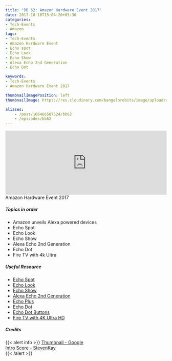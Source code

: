 ```yaml
---
title: "BB 62: Amazon Hardware Event 2017"
date: 2017-10-16T15:04:20+05:30
categories:
- Tech-Events
- Amazon
tags:
- Tech-Events
- Amazon Hardware Event
- Echo spot
- Echo Look
- Echo Show
- Alexa Echo 2nd Generation
- Echo Dot

keywords:
- Tech-Events
- Amazon Hardware Event 2017

thumbnailImagePosition: left
thumbnailImage: https://res.cloudinary.com/bangalorebits/image/upload/w_400,h_400,c_fill,r_50,bo_4px_solid_black/v1517410318/bb-episode-assets/bb62-thumbnail.png

aliases:
    - /post/166466587524/bb62
    - /episodes/bb62
---
```

<iframe frameborder='0' height='200px' scrolling='no' seamless src='https://embed.simplecast.com/631a1c60?color=f5f5f5' width='100%'></iframe>
<BR>
 Amazon Hardware Event 2017
 <!--more-->

##### Topics in order

 *   Amazon unveils Alexa powered devices
 *   Echo Spot
 *   Echo Look
 *   Echo Show
 *   Alexa Echo 2nd Generation
 *   Echo Dot
 *   Fire TV with 4k Ultra

##### Useful Resource
*   [Echo Spot](https://www.amazon.com/Amazon-MW46WB-Introducing-Echo-Spot/dp/B073SQYXTW)
*   [Echo Look](https://www.amazon.com/gp/product/B0186JAEWK)
*   [Echo Show](https://www.amazon.com/Amazon-Echo-Show-Alexa-Enabled-Black/dp/B01J24C0TI/ref=sr_1_1?s=amazon-devices&ie=UTF8&qid=1508164552&sr=1-1&keywords=echo+show)
*   [Alexa Echo 2nd Generation](https://www.amazon.com/all-new-amazon-echo-speaker-with-wifi-alexa-dark-charcoal/dp/B06XCM9LJ4/ref=sr_1_1?s=amazon-devices&ie=UTF8&qid=1508164591&sr=1-1&keywords=Alexa+echo)
*   [Echo Plus](https://www.amazon.com/dp/B075RWFCHB/ref_=fs_ods_fs_aucc_sr)
*   [Echo Dot](https://www.amazon.in/Echo-Dot-Year-Prime-Membership/dp/B071NB4PGV/ref=sr_1_2?ie=UTF8&qid=1508164678&sr=8-2&keywords=echo+dot)
*   [Echo Dot Buttons](https://www.businessinsider.in/Amazon-launches-20-buttons-to-turn-your-Echo-into-a-board-game-machine/articleshow/60861634.cms)
*   [Fire TV with 4K Ultra HD](https://www.amazon.com/all-new-amazon-fire-tv-4k-uhd-streaming-media-player/dp/B01N32NCPM/ref=sr_1_4?ie=UTF8&qid=1508164839&sr=8-4&keywords=firestick)
##### Credits

{{< alert info  >}}
  [Thumbnail - Google](https://twitter.com/madebygoogle?lang=en) <BR>
  [Intro Score - StevenKay](https://plus.google.com/+StevenKay_Detachment)<BR>
{{< /alert >}}

